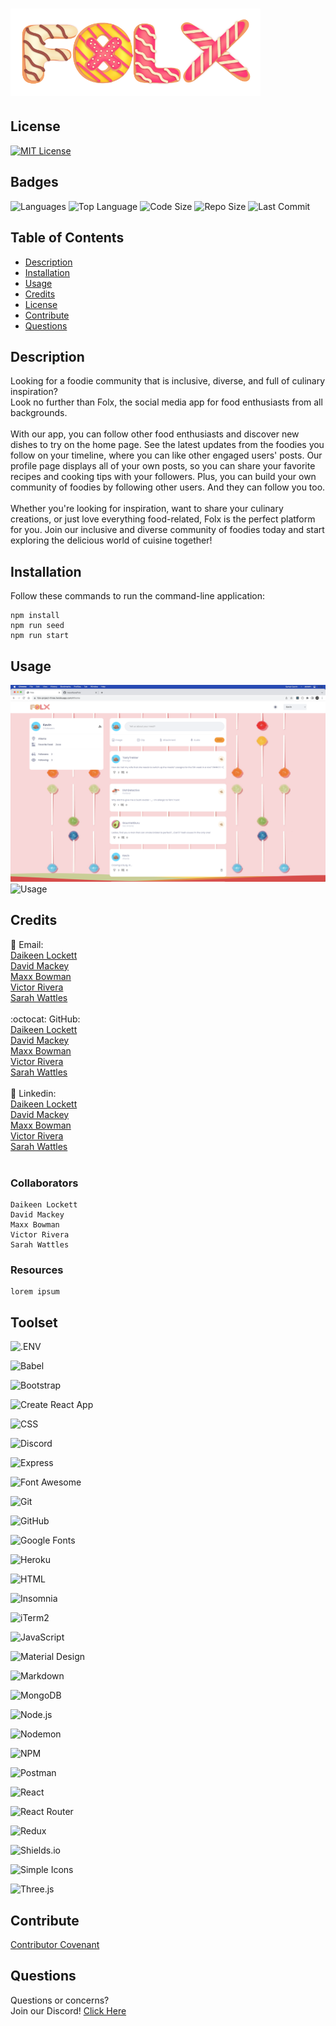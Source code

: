 # <img src="./client/public/assets/images/logos/folx-1.png" width="400">

## License

<a href="https://opensource.org/licenses/MIT"><img src="https://img.shields.io/badge/License-MIT-A31F34?style=for-the-badge" alt="MIT License"/></a>

## Badges

<img src="https://img.shields.io/github/languages/count/maxxAbow/folx?color=FF9AA2&style=for-the-badge" alt="Languages" />
<img src="https://img.shields.io/github/languages/top/maxxAbow/folx?color=FFB7B2&style=for-the-badge" alt="Top Language" />
<img src="https://img.shields.io/github/languages/code-size/maxxAbow/folx?color=FFDAC1&style=for-the-badge" alt="Code Size" />
<img src="https://img.shields.io/github/repo-size/maxxAbow/folx?color=E2F0CB&style=for-the-badge" alt="Repo Size" />
<img src="https://img.shields.io/github/last-commit/maxxAbow/folx?color=B5EAD7&style=for-the-badge" alt="Last Commit" />

## Table of Contents

- [Description](#description)
- [Installation](#installation)
- [Usage](#usage)
- [Credits](#credits)
- [License](#license)
- [Contribute](#contribute)
- [Questions](#questions)

## Description

Looking for a foodie community that is inclusive, diverse, and full of culinary inspiration?</br>
Look no further than Folx, the social media app for food enthusiasts from all backgrounds.</br></br>
With our app, you can follow other food enthusiasts and discover new dishes to try on the home page. See the latest updates from the foodies you follow on your timeline, where you can like other engaged users' posts. Our profile page displays all of your own posts, so you can share your favorite recipes and cooking tips with your followers. Plus, you can build your own community of foodies by following other users. And they can follow you too.</br></br>
Whether you're looking for inspiration, want to share your culinary creations, or just love everything food-related, Folx is the perfect platform for you. Join our inclusive and diverse community of foodies today and start exploring the delicious world of cuisine together!

## Installation
Follow these commands to run the command-line application:  

    npm install
    npm run seed
    npm run start

## Usage

  ![Usage](./client/public/assets/images/usage/screenshot-1.png)
  ![Usage](./client/public/assets/images/usage/screenshot-2.png)

## Credits

:email: Email:</br>
[Daikeen Lockett](mailto:daikeen_lockett@yahoo.com)</br>
[David Mackey](mailto:davidmackey92@gmail.com)</br>
[Maxx Bowman](mailto:mbowman@welland.com)</br>
[Victor Rivera](mailto:veektur@hotmail.com)</br>
[Sarah Wattles](mailto:swattles@swattles.onmicrosoft.com)</br>
</br>
:octocat: GitHub:</br>
[Daikeen Lockett](https://github.com/dlockett133/)</br>
[David Mackey](https://github.com/davidmichaelmackey/)</br>
[Maxx Bowman](https://github.com/maxxAbow/)</br>
[Victor Rivera](https://github.com/veektur123/)</br>
[Sarah Wattles](https://github.com/Swattles/)</br>
</br>
:briefcase: Linkedin:</br>
[Daikeen Lockett](https://linkedin.com/in/daikeen-lockett/)</br>
[David Mackey](https://linkedin.com/in/davidmichaelmackey/)</br>
[Maxx Bowman](https://linkedin.com/in/maxx-abigail-bowman-85b537193/)</br>
[Victor Rivera](https://linkedin.com/in/.../)</br>
[Sarah Wattles](https://www.linkedin.com/in/smwattles/)</br>
</br>

### Collaborators

    Daikeen Lockett
    David Mackey
    Maxx Bowman
    Victor Rivera
    Sarah Wattles

### Resources

    lorem ipsum

## Toolset

![.ENV](https://img.shields.io/badge/.ENV-ECD53F?style=for-the-badge&logo=.ENV&logoColor=ECD53F&labelColor=gray)

![Babel](https://img.shields.io/badge/Babel-F9DC3E?style=for-the-badge&logo=Babel&logoColor=F9DC3E&labelColor=gray)

![Bootstrap](https://img.shields.io/badge/Bootstrap-7952B3?style=for-the-badge&logo=Bootstrap&logoColor=7952B3&labelColor=gray)

![Create React App](https://img.shields.io/badge/Create_React_App-09D3AC?style=for-the-badge&logo=Create-React-App&logoColor=09D3AC&labelColor=gray)

![CSS](https://img.shields.io/badge/CSS-1572B6?style=for-the-badge&logo=CSS3&logoColor=1572B6&labelColor=gray)

![Discord](https://img.shields.io/badge/Discord-5865F2?style=for-the-badge&logo=Discord&logoColor=5865F2&labelColor=gray)

![Express](https://img.shields.io/badge/Express-000000?style=for-the-badge&logo=Express&logoColor=000000&labelColor=gray)

![Font Awesome](https://img.shields.io/badge/Font_Awesome-528DD7?style=for-the-badge&logo=Font-Awesome&logoColor=528DD7&labelColor=gray)

![Git](https://img.shields.io/badge/Git-F05032?style=for-the-badge&logo=Git&logoColor=F05032&labelColor=gray)

![GitHub](https://img.shields.io/badge/GitHub-181717?style=for-the-badge&logo=GitHub&logoColor=181717&labelColor=gray)

![Google Fonts](https://img.shields.io/badge/Google_Fonts-4285F4?style=for-the-badge&logo=Google-Fonts&logoColor=4285F4&labelColor=gray)

![Heroku](https://img.shields.io/badge/Heroku-430098?style=for-the-badge&logo=Heroku&logoColor=430098&labelColor=gray)

![HTML](https://img.shields.io/badge/HTML-E34F26?style=for-the-badge&logo=HTML5&logoColor=E34F26&labelColor=gray)

![Insomnia](https://img.shields.io/badge/Insomnia-4000BF?style=for-the-badge&logo=Insomnia&logoColor=4000BF&labelColor=gray)

![iTerm2](https://img.shields.io/badge/Terminal-000000?style=for-the-badge&logo=iTerm2&logoColor=000000&labelColor=gray)

![JavaScript](https://img.shields.io/badge/JavaScript-F7DF1E?style=for-the-badge&logo=JavaScript&logoColor=F7DF1E&labelColor=gray)

![Material Design](https://img.shields.io/badge/Material_Design-757575?style=for-the-badge&logo=Material-Design&logoColor=757575&labelColor=gray)

![Markdown](https://img.shields.io/badge/Markdown-000000?style=for-the-badge&logo=Markdown&logoColor=000000&labelColor=gray)

![MongoDB](https://img.shields.io/badge/MongoDB-47A248?style=for-the-badge&logo=MongoDB&logoColor=47A248&labelColor=gray)

![Node.js](https://img.shields.io/badge/Node.js-339933?style=for-the-badge&logo=Node.js&logoColor=339933&labelColor=gray)

![Nodemon](https://img.shields.io/badge/Nodemon-76D04B?style=for-the-badge&logo=Nodemon&logoColor=76D04B&labelColor=gray)

![NPM](https://img.shields.io/badge/NPM-CB3837?style=for-the-badge&logo=NPM&logoColor=CB3837&labelColor=gray)

![Postman](https://img.shields.io/badge/Postman-FF6C37?style=for-the-badge&logo=Postman&logoColor=FF6C37&labelColor=gray)

![React](https://img.shields.io/badge/React-61DAFB?style=for-the-badge&logo=React&logoColor=61DAFB&labelColor=gray)

![React Router](https://img.shields.io/badge/React_Router-CA4245?style=for-the-badge&logo=React-Router&logoColor=CA4245&labelColor=gray)

![Redux](https://img.shields.io/badge/Redux-764ABC?style=for-the-badge&logo=Redux&logoColor=764ABC&labelColor=gray)

![Shields.io](https://img.shields.io/badge/Shields.io-000000?style=for-the-badge&logo=Shields.io&logoColor=000000&labelColor=gray)

![Simple Icons](https://img.shields.io/badge/Simple_Icons-000000?style=for-the-badge&logo=Simple-Icons&logoColor=000000&labelColor=gray)

![Three.js](https://img.shields.io/badge/Three.js-000000?style=for-the-badge&logo=Three.js&logoColor=000000&labelColor=gray)

## Contribute

[Contributor Covenant](https://www.contributor-covenant.org/)

## Questions

Questions or concerns?</br>
Join our Discord!
[Click Here](https://discord.gg/3ma7aQ2Jv7)
